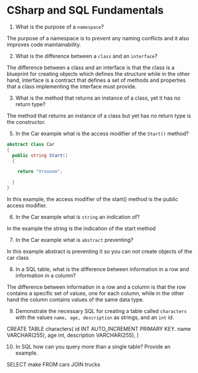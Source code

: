 # CSharp and SQL Fundamentals
01. What is the purpose of a `namespace`?

  The purpose of a namespace is to prevent any naming conflicts and it also improves code maintainability.

02. What is the difference between a `class` and an `interface`?

  The difference between a class and an interface is that the class is a blueprint for creating objects which defines the structure while in the other hand, interface is a contract that defines a set of methods and properties that a class implementing the interface must provide.

03. What is the method that returns an instance of a class, yet it has no return type?

  The method that returns an instance of a class but yet has no return type is the constructor.

05. In the Car example what is the access modifier of the `Start()` method?

  ```c#
  abstract class Car
  {
    public string Start()
    {

      return "Vroooom";

    }
  }
  ```

  In this example, the access modifier of the start() method is the public access modifier.

06. In the Car example what is `string` an indication of?

  In the example the string is the indication of the start method 

07. In the Car example what is `abstract` preventing?

  In this example abstract is preventing it so you can not create objects of the car class

08. In a SQL table, what is the difference between information in a row and information in a column?

  The difference between information in a row and a column is that the row contains a specific set of values, one for each column, while in the other hand the column contains values of the same data type.

09. Demonstrate the necessary SQL for creating a table called `characters` with the values `name, age, description` as strings, and an `int` id.

  CREATE TABLE characters(
    id INT AUTO_INCREMENT PRIMARY KEY.
    name VARCHAR(255),
    age int,
    description VARCHAR(255),
  )

10. In SQL how can you query more than a single table? Provide an example.

  SELECT make
  FROM cars
  JOIN trucks
